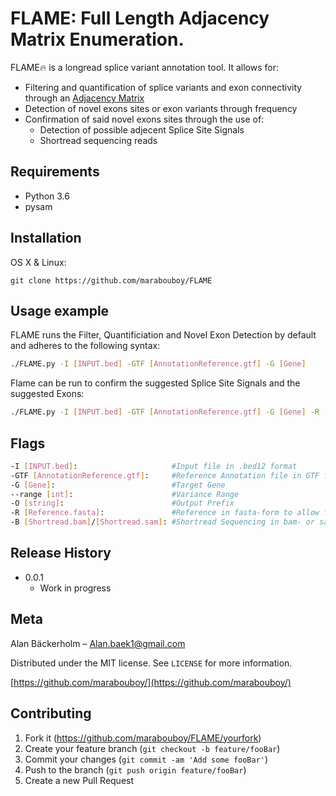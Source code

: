 # FLAME: Full Length Adjacency Matrix Enumeration.
FLAME:fire: is a longread splice variant annotation tool. 
It allows for:  
- Filtering and quantification of splice variants and exon connectivity through an [Adjacency Matrix](https://en.wikipedia.org/wiki/Adjacency_matrix)
- Detection of novel exons sites or exon variants through frequency
- Confirmation of said novel exons sites through the use of:
  - Detection of possible adjecent Splice Site Signals
  - Shortread sequencing reads

## Requirements
- Python 3.6
- pysam

## Installation

OS X & Linux:

```
git clone https://github.com/marabouboy/FLAME
```

## Usage example

FLAME runs the Filter, Quantificiation and Novel Exon Detection by default and adheres to the following syntax:
```sh
./FLAME.py -I [INPUT.bed] -GTF [AnnotationReference.gtf] -G [Gene]
```

Flame can be run to confirm the suggested Splice Site Signals and the suggested Exons:
```sh
./FLAME.py -I [INPUT.bed] -GTF [AnnotationReference.gtf] -G [Gene] -R [Reference.fasta] -B [Shortread.bam]/[Shortread.sam]
```

## Flags
```sh
-I [INPUT.bed]:                     #Input file in .bed12 format
-GTF [AnnotationReference.gtf]:     #Reference Annotation file in GTF format
-G [Gene]:                          #Target Gene
--range [int]:                      #Variance Range
-O [string]:                        #Output Prefix
-R [Reference.fasta]:               #Reference in fasta-form to allow for Detection of Adjecent Splice Site Signal 
-B [Shortread.bam]/[Shortread.sam]: #Shortread Sequencing in bam- or sam-format to allow for confirmation of splice site using short read 
```

[//]: <For more examples and usage, please refer to the [Wiki].>

## Release History

* 0.0.1
    * Work in progress

## Meta

Alan Bäckerholm – Alan.baek1@gmail.com

Distributed under the MIT license. See ``LICENSE`` for more information.

[https://github.com/marabouboy/](https://github.com/marabouboy/)

## Contributing

1. Fork it (<https://github.com/marabouboy/FLAME/yourfork>)
2. Create your feature branch (`git checkout -b feature/fooBar`)
3. Commit your changes (`git commit -am 'Add some fooBar'`)
4. Push to the branch (`git push origin feature/fooBar`)
5. Create a new Pull Request
